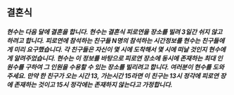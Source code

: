 ## 결혼식

##### 현수는 다음 달에 결혼을 합니다. 현수는 결혼식 피로연을 장소를 빌려 3일간 쉬지 않고 하려고 합니다. 피로연에 참석하는 친구들 N명의 참석하는 시간정보를 현수는 친구들에게 미리 요구했습니다. 각 친구들은 자신이 몇 시에 도착해서 몇 시에 떠날 것인지 현수에게 알려주었습니다. 현수는 이 정보를 바탕으로 피로연 장소에 동시에 존재하는 최대 인원수를 구하여 그 인원을 수용할 수 있는 장소를 빌리려고 합니다. 여러분이 현수를 도와주세요. 만약 한 친구가 오는 시간 13, 가는시간 15라면 이 친구는 13시 정각에 피로연 장에 존재하는 것이고 15시 정각에는 존재하지 않는다고 가정합니다.
